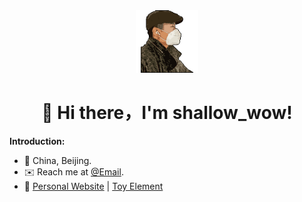 <div align=center>

<img width="100" height="100" src="https://github.com/MuddyPuddlesss/MuddyPuddlesss/blob/main/profile.png">
<!-- <img width="100" height="100" src="https://github.com/MuddyPuddlesss/MuddyPuddlesss/blob/main/my.png"> -->

# 👋 Hi there，I'm shallow_wow!

<!-- ![Profile View Counter](https://komarev.com/ghpvc/?username=MuddyPuddlesss&style=for-the-badge) -->

</div>

**Introduction:**

- 🔭 China, Beijing.
- ✉️ Reach me at [@Email](mailto:shallow_wow@163.com).
- 🔗 [Personal Website](http://xiejunjie.net) | [Toy Element](http://shallow-wow.fun)

<!-- **Skill:**

<p>

![HTML5](https://img.shields.io/badge/-HTML5-red?logo=html5&logoColor=white)
![CSS3](https://img.shields.io/badge/-CSS3-blue?logo=css3&logoColor=white)
![JavaScript](https://img.shields.io/badge/-JavaScript-yellow?logo=javascript&logoColor=white)

</p>

<p>

![TypeScript](https://img.shields.io/badge/-TypeScript-blue?logo=typescript&logoColor=white)
![Vue](https://img.shields.io/badge/-Vue-34495e?logo=vue.js)
![React](https://img.shields.io/badge/-React-282c34?logo=react)
![MiniProgram](https://img.shields.io/badge/-MiniProgram-07c160?logo=wechat&logoColor=white)

</p>

<p>

![Vite](https://img.shields.io/badge/-Vite-646cff?logo=vite&logoColor=white)
![Rollup](https://img.shields.io/badge/-Rollup-ef3335?logo=rollup.js&logoColor=white)
![Webpack](https://img.shields.io/badge/-Webpack-1a6bac?logo=webpack)

</p>

**Languages:**

<code><img height="20" src="https://raw.githubusercontent.com/github/explore/80688e429a7d4ef2fca1e82350fe8e3517d3494d/topics/javascript/javascript.png"></code>
<code><img height="20" src="https://raw.githubusercontent.com/github/explore/80688e429a7d4ef2fca1e82350fe8e3517d3494d/topics/typescript/typescript.png"></code>
<code><img height="20" src="https://raw.githubusercontent.com/github/explore/80688e429a7d4ef2fca1e82350fe8e3517d3494d/topics/vue/vue.png"></code>
<code><img height="20" src="https://raw.githubusercontent.com/github/explore/80688e429a7d4ef2fca1e82350fe8e3517d3494d/topics/react/react.png"></code>
<code><img height="20" src="https://raw.githubusercontent.com/github/explore/80688e429a7d4ef2fca1e82350fe8e3517d3494d/topics/nodejs/nodejs.png"></code> -->

<!-- ![MuddyPuddlesss's GitHub stats](https://github-readme-stats.vercel.app/api?username=MuddyPuddlesss&count_private=true&show_icons=true&bg_color=320,323031,84a59d&icon_color=b0c4b1&title_color=eec170&text_color=a2a392&include_all_commits=true) -->

<!-- **Repository:**

![MuddyPuddlesss's GitHub stats](https://github-readme-stats.vercel.app/api?username=MuddyPuddlesss&count_private=true&show_icons=true&title_color=fff&icon_color=79ff97&text_color=9f9f9f&bg_color=151515) -->

<!--


[![Readme Card](https://github-readme-stats.vercel.app/api/pin/?username=MuddyPuddlesss&repo=random-lottery&title_color=fff&icon_color=f9f9f9&text_color=9f9f9f&bg_color=151515)](https://github.com/MuddyPuddlesss/random-lottery)
skill:
<p>

![HTML5](https://img.shields.io/badge/-HTML5-red?logo=html5&logoColor=white)
![CSS3](https://img.shields.io/badge/-CSS3-blue?logo=css3&logoColor=white)
![JavaScript](https://img.shields.io/badge/-JavaScript-yellow?logo=javascript&logoColor=white)

</p>

<p>

![TypeScript](https://img.shields.io/badge/-TypeScript-blue?logo=typescript&logoColor=white)
![Vue](https://img.shields.io/badge/-Vue-34495e?logo=vue.js)
![React](https://img.shields.io/badge/-React-282c34?logo=react)
![MiniProgram](https://img.shields.io/badge/-MiniProgram-07c160?logo=wechat&logoColor=white)

</p>

<p>

![Webpack](https://img.shields.io/badge/-Webpack-1a6bac?logo=webpack)
![Rollup](https://img.shields.io/badge/-Rollup-ef3335?logo=rollup.js&logoColor=white)
![Vite](https://img.shields.io/badge/-Vite-646cff?logo=vite&logoColor=white)

</p>
-->
